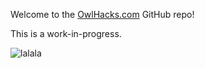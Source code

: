 Welcome to the [OwlHacks.com](OwlHacks.com) GitHub repo!

This is a work-in-progress.

![lalala](https://cdn.discordapp.com/attachments/811043867910471731/1203159342938062888/GEtow_8bsAA5Zg_.jpg?ex=65d01474&is=65bd9f74&hm=8ce45e75a4cee339cfa4e31d784e941c6de1d692d87548177d2031d92914643e&)